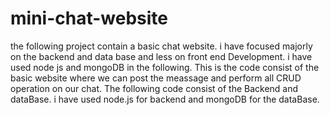 # mini-chat-website
the following project contain a basic chat website. i have focused majorly on the backend and data base and less on front end Development. i have used node js and mongoDB in the following.
This is the code consist of the basic website where we can post the meassage and perform all CRUD operation on our chat.
The following code consist of the Backend and dataBase. i have used node.js for backend and mongoDB for the dataBase.
